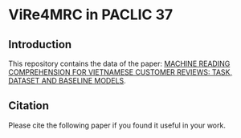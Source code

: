 # ViRe4MRC in PACLIC 37
## Introduction
This repository contains the data of the paper: [MACHINE READING COMPREHENSION FOR VIETNAMESE CUSTOMER REVIEWS: TASK, DATASET AND BASELINE MODELS](https://aclanthology.org/2021.paclic-1.34/). 
## Citation
Please cite the following paper if you found it useful in your work.
